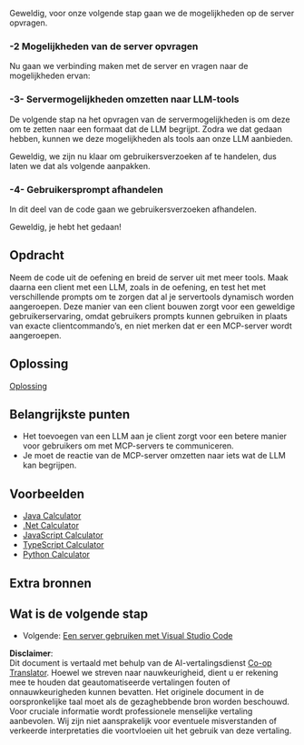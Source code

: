 <!--
CO_OP_TRANSLATOR_METADATA:
{
  "original_hash": "f74887f51a69d3f255cb83d0b517c623",
  "translation_date": "2025-07-13T18:53:34+00:00",
  "source_file": "03-GettingStarted/03-llm-client/README.md",
  "language_code": "nl"
}
-->
Geweldig, voor onze volgende stap gaan we de mogelijkheden op de server opvragen.

### -2 Mogelijkheden van de server opvragen

Nu gaan we verbinding maken met de server en vragen naar de mogelijkheden ervan: 

### -3- Servermogelijkheden omzetten naar LLM-tools

De volgende stap na het opvragen van de servermogelijkheden is om deze om te zetten naar een formaat dat de LLM begrijpt. Zodra we dat gedaan hebben, kunnen we deze mogelijkheden als tools aan onze LLM aanbieden.

Geweldig, we zijn nu klaar om gebruikersverzoeken af te handelen, dus laten we dat als volgende aanpakken.

### -4- Gebruikersprompt afhandelen

In dit deel van de code gaan we gebruikersverzoeken afhandelen.

Geweldig, je hebt het gedaan!

## Opdracht

Neem de code uit de oefening en breid de server uit met meer tools. Maak daarna een client met een LLM, zoals in de oefening, en test het met verschillende prompts om te zorgen dat al je servertools dynamisch worden aangeroepen. Deze manier van een client bouwen zorgt voor een geweldige gebruikerservaring, omdat gebruikers prompts kunnen gebruiken in plaats van exacte clientcommando’s, en niet merken dat er een MCP-server wordt aangeroepen.

## Oplossing

[Oplossing](/03-GettingStarted/03-llm-client/solution/README.md)

## Belangrijkste punten

- Het toevoegen van een LLM aan je client zorgt voor een betere manier voor gebruikers om met MCP-servers te communiceren.
- Je moet de reactie van de MCP-server omzetten naar iets wat de LLM kan begrijpen.

## Voorbeelden

- [Java Calculator](../samples/java/calculator/README.md)
- [.Net Calculator](../../../../03-GettingStarted/samples/csharp)
- [JavaScript Calculator](../samples/javascript/README.md)
- [TypeScript Calculator](../samples/typescript/README.md)
- [Python Calculator](../../../../03-GettingStarted/samples/python)

## Extra bronnen

## Wat is de volgende stap

- Volgende: [Een server gebruiken met Visual Studio Code](../04-vscode/README.md)

**Disclaimer**:  
Dit document is vertaald met behulp van de AI-vertalingsdienst [Co-op Translator](https://github.com/Azure/co-op-translator). Hoewel we streven naar nauwkeurigheid, dient u er rekening mee te houden dat geautomatiseerde vertalingen fouten of onnauwkeurigheden kunnen bevatten. Het originele document in de oorspronkelijke taal moet als de gezaghebbende bron worden beschouwd. Voor cruciale informatie wordt professionele menselijke vertaling aanbevolen. Wij zijn niet aansprakelijk voor eventuele misverstanden of verkeerde interpretaties die voortvloeien uit het gebruik van deze vertaling.